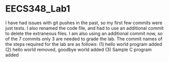 ﻿# EECS348_Lab1

I have had issues with git pushes in the past, so my first few commits were just tests. I also renamed the code file, and had to use an additional commit to delete the extraneous files. I am also using an additional commit now, so of the 7 commits only 3 are needed to grade the lab. The commit names of the steps required for the lab are as follows:
(1) hello world program added
(2) hello world removed, goodbye world added
(3) Sample C program added

